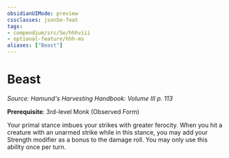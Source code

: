 ```yaml
---
obsidianUIMode: preview
cssclasses: json5e-feat
tags:
- compendium/src/5e/hhhviii
- optional-feature/hhh-ms
aliases: ["Beast"]
---
```

# Beast
*Source: Hamund's Harvesting Handbook: Volume III p. 113*  

**Prerequisite**: 3rd-level Monk (Observed Form)

Your primal stance imbues your strikes with greater ferocity. When you hit a creature with an unarmed strike while in this stance, you may add your Strength modifier as a bonus to the damage roll. You may only use this ability once per turn.